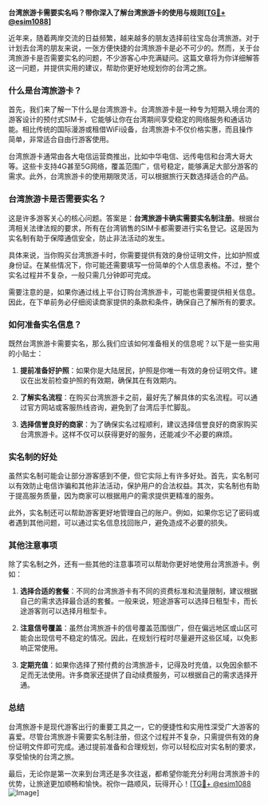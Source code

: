 **台湾旅游卡需要实名吗？带你深入了解台湾旅游卡的使用与规则[[TG💪+ @esim1088](https://t.me/s/esim1088)]**

近年来，随着两岸交流的日益频繁，越来越多的朋友选择前往宝岛台湾旅游。对于计划去台湾的朋友来说，一张方便快捷的台湾旅游卡是必不可少的。然而，关于台湾旅游卡是否需要实名的问题，不少游客心中充满疑问。这篇文章将为你详细解答这一问题，并提供实用的建议，帮助你更好地规划你的台湾之旅。

### 什么是台湾旅游卡？

首先，我们来了解一下什么是台湾旅游卡。台湾旅游卡是一种专为短期入境台湾的游客设计的预付式SIM卡，它能够让你在台湾期间享受稳定的网络服务和通话功能。相比传统的国际漫游或租借WiFi设备，台湾旅游卡不仅价格实惠，而且操作简单，非常适合自由行游客使用。

台湾旅游卡通常由各大电信运营商推出，比如中华电信、远传电信和台湾大哥大等。这些卡支持4G甚至5G网络，覆盖范围广，信号稳定，能够满足大部分游客的需求。此外，台湾旅游卡的使用期限灵活，可以根据旅行天数选择适合的产品。

### 台湾旅游卡是否需要实名？

这是许多游客关心的核心问题。答案是：**台湾旅游卡确实需要实名制注册**。根据台湾相关法律法规的要求，所有在台湾销售的SIM卡都需要进行实名登记。这是因为实名制有助于保障通信安全，防止非法活动的发生。

具体来说，当你购买台湾旅游卡时，你需要提供有效的身份证明文件，比如护照或身份证。在某些情况下，你可能还需要填写一份简单的个人信息表格。不过，整个实名过程并不复杂，一般只需几分钟即可完成。

需要注意的是，如果你通过线上平台订购台湾旅游卡，可能也需要提供相关信息。因此，在下单前务必仔细阅读商家提供的条款和条件，确保自己了解所有的要求。

### 如何准备实名信息？

既然台湾旅游卡需要实名，那么我们应该如何准备相关的信息呢？以下是一些实用的小贴士：

1. **提前准备好护照**：如果你是大陆居民，护照是你唯一有效的身份证明文件。建议在出发前检查护照的有效期，确保其在有效期内。
   
2. **了解实名流程**：在购买台湾旅游卡之前，最好先了解具体的实名流程。可以通过官方网站或客服热线咨询，避免到了台湾后手忙脚乱。

3. **选择信誉良好的商家**：为了确保实名过程顺利，建议选择信誉良好的商家购买台湾旅游卡。这样不仅可以获得更好的服务，还能减少不必要的麻烦。

### 实名制的好处

虽然实名制可能会让部分游客感到不便，但它实际上有许多好处。首先，实名制可以有效防止电信诈骗和其他非法活动，保护用户的合法权益。其次，实名制也有助于提高服务质量，因为商家可以根据用户的需求提供更精准的服务。

此外，实名制还可以帮助游客更好地管理自己的账户。例如，如果你忘记了密码或者遇到其他问题，可以通过实名信息找回账户，避免造成不必要的损失。

### 其他注意事项

除了实名制之外，还有一些其他的注意事项可以帮助你更好地使用台湾旅游卡。例如：

1. **选择合适的套餐**：不同的台湾旅游卡有不同的资费标准和流量限制，建议根据自己的需求选择最合适的套餐。一般来说，短途游客可以选择日租型卡，而长途游客则可以选择月租型卡。

2. **注意信号覆盖**：虽然台湾旅游卡的信号覆盖范围很广，但在偏远地区或山区可能会出现信号不稳定的情况。因此，在规划行程时尽量避开这些区域，以免影响正常使用。

3. **定期充值**：如果你选择了预付费的台湾旅游卡，记得及时充值，以免因余额不足而无法使用。许多商家还提供了自动续费服务，可以根据自己的需求选择开通。

### 总结

台湾旅游卡是现代游客出行的重要工具之一，它的便捷性和实用性深受广大游客的喜爱。尽管台湾旅游卡需要实名制注册，但这个过程并不复杂，只需提供有效的身份证明文件即可完成。通过提前准备和合理规划，你可以轻松应对实名制的要求，享受愉快的台湾之旅。

最后，无论你是第一次来到台湾还是多次往返，都希望你能充分利用台湾旅游卡的优势，让旅途更加顺畅和愉快。祝你一路顺风，玩得开心！[[TG💪+ @esim1088](https://t.me/s/esim1088) ![Image](https://i.postimg.cc/4NQfJmqS/Snipaste-2025-05-13-00-14-12.png)]